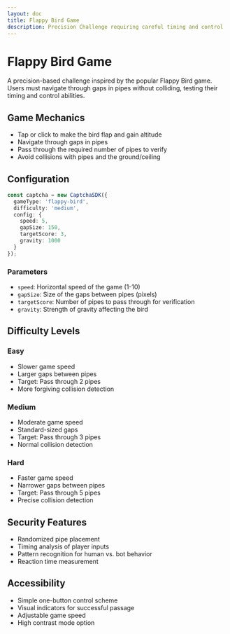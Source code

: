 ```yaml
---
layout: doc
title: Flappy Bird Game
description: Precision Challenge requiring careful timing and control
---
```


# Flappy Bird Game

A precision-based challenge inspired by the popular Flappy Bird game. Users must navigate through gaps in pipes without colliding, testing their timing and control abilities.

## Game Mechanics
- Tap or click to make the bird flap and gain altitude
- Navigate through gaps in pipes
- Pass through the required number of pipes to verify
- Avoid collisions with pipes and the ground/ceiling

## Configuration

```typescript
const captcha = new CaptchaSDK({
  gameType: 'flappy-bird',
  difficulty: 'medium',
  config: {
    speed: 5,
    gapSize: 150,
    targetScore: 3,
    gravity: 1000
  }
});
```

### Parameters
- `speed`: Horizontal speed of the game (1-10)
- `gapSize`: Size of the gaps between pipes (pixels)
- `targetScore`: Number of pipes to pass through for verification
- `gravity`: Strength of gravity affecting the bird

## Difficulty Levels

### Easy
- Slower game speed
- Larger gaps between pipes
- Target: Pass through 2 pipes
- More forgiving collision detection

### Medium
- Moderate game speed
- Standard-sized gaps
- Target: Pass through 3 pipes
- Normal collision detection

### Hard
- Faster game speed
- Narrower gaps between pipes
- Target: Pass through 5 pipes
- Precise collision detection

## Security Features
- Randomized pipe placement
- Timing analysis of player inputs
- Pattern recognition for human vs. bot behavior
- Reaction time measurement

## Accessibility
- Simple one-button control scheme
- Visual indicators for successful passage
- Adjustable game speed
- High contrast mode option
